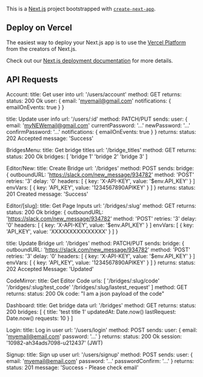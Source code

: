 This is a [Next.js](https://nextjs.org/) project bootstrapped with [`create-next-app`](https://github.com/vercel/next.js/tree/canary/packages/create-next-app).

## Deploy on Vercel

The easiest way to deploy your Next.js app is to use the [Vercel Platform](https://vercel.com/import?utm_medium=default-template&filter=next.js&utm_source=create-next-app&utm_campaign=create-next-app-readme) from the creators of Next.js.

Check out our [Next.js deployment documentation](https://nextjs.org/docs/deployment) for more details.

## API Requests
Account:
  title: Get user into
  url: '/users/account'
  method: GET
  returns:
    status: 200 Ok
    user: {
      email: 'myemail@gmail.com'
      notifications: {
        emailOnEvents: true
      }
    }

  title: Update user info
  url: '/users/:id'
  method: PATCH/PUT
  sends:
    user: {
      email: 'myNEWemail@gmail.com'
      currentPassword: '...'
      newPassword: '...'
      confirmPassword: '...'
      notifications: {
        emailOnEvents: true
      }
    }
  returns:
    status: 202 Accepted
    message: 'Success'

BridgesMenu:
  title: Get bridge titles
  url: '/bridge_titles'
  method: GET
  returns:
    status: 200 Ok
    bridges: [
      'bridge 1'
      'bridge 2'
      'bridge 3'
    ]

Editor/New:
  title: Create Bridge
  url: '/bridges'
  method: POST
  sends:
    bridge: {
      outboundURL: 'https://slack.com/new_message/934782'
      method: 'POST'
      retries: '3'
      delay: '0'
      headers: [
        { key: 'X-API-KEY', value: '$env.API_KEY' }
      ]
      envVars: [
        { key: 'API_KEY', value: '1234567890APIKEY' }
      ]
    }
  returns:
    status: 201 Created
    message: 'Success'

Editor/[slug]:
  title: Get Page Inputs
  url: '/bridges/:slug'
  method: GET
  returns:
    status: 200 Ok
    bridge: {
      outboundURL: 'https://slack.com/new_message/934782'
      method: 'POST'
      retries: '3'
      delay: '0'
      headers: [
        { key: 'X-API-KEY', value: '$env.API_KEY' }
      ]
      envVars: [
        { key: 'API_KEY', value: 'XXXXXXXXXXXXXXX' }
      ]
    }

  title: Update Bridge
  url: '/bridges'
  method: PATCH/PUT
  sends:
    bridge: {
      outboundURL: 'https://slack.com/new_message/934782'
      method: 'POST'
      retries: '3'
      delay: '0'
      headers: [
        { key: 'X-API-KEY', value: '$env.API_KEY' }
      ]
      envVars: [
        { key: 'API_KEY', value: '1234567890APIKEY' }
      ]
    } 
  returns:
    status: 202 Accepted
    Message: 'Updated'
  

CodeMirror:
  title: Get Editor Code
  urls: [
    '/bridges/:slug/code'
    '/bridges/:slug/test_code'
    '/bridges/:slug/lastest_request'
  ]
  method: GET
  returns:
    status: 200 Ok
    code: "I am a json payload of the code"

Dashboard:
  title: Get bridge data
  url: '/bridges'
  method: GET
  returns:
    status: 200
    bridges: [
      {
        title: 'test title 1'
        updatedAt: Date.now()
        lastRequest: Date.now()
        requests: 10
      }
    ]

Login:
  title: Log in user
  url: '/users/login'
  method: POST
  sends: 
    user: {
      email: 'myemail@email.com'
      password: '...'
    }
  returns:
    status: 200 Ok
    session: '10982-ah34ads7098-u212437' (JWT)

Signup:
  title: Sign up user
  url: '/users/signup'
  method: POST
  sends: 
    user: {
      email: 'myemail@email.com'
      password: '...'
      passwordConfirm: '...'
    }
  returns:
    status: 201
    message: 'Success - Please check email'